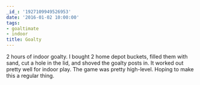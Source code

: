 ```yaml
---
_id_: '1927109949526953'
date: '2016-01-02 10:00:00'
tags:
- goaltimate
- indoor
title: Goalty
---
```


2 hours of indoor goalty. I bought 2 home depot buckets, filled them with sand, cut a hole in the lid, and shoved the goalty posts in. It
worked out pretty well for indoor play. The game was pretty high-level. Hoping to make this a regular thing.
